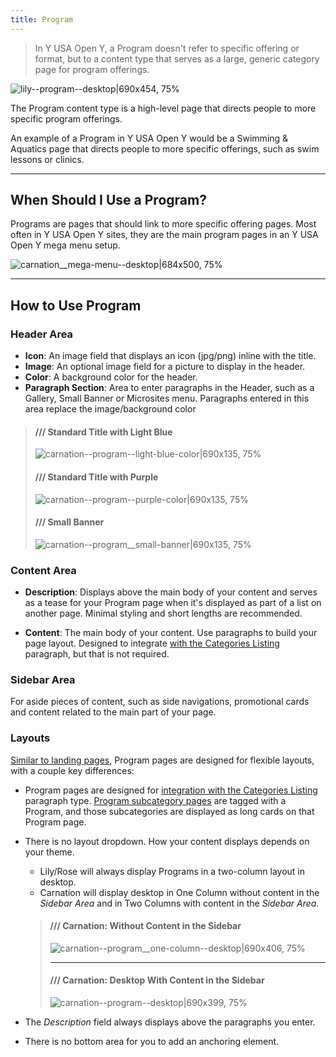 ```yaml
---
title: Program
---
```


> In Y USA Open Y, a Program doesn't refer to specific offering or format, but to a content type that serves as a large, generic category page for program offerings.

![lily--program--desktop|690x454, 75%](upload://bpcGydlHcEsAnc6KAQpcR3Xou4i.jpeg)

The Program content type is a high-level page that directs people to more specific program offerings.

An example of a Program in Y USA Open Y would be a Swimming & Aquatics page that directs people to more specific offerings, such as swim lessons or clinics.

----

## When Should I Use a Program?
Programs are pages that should link to more specific offering pages. Most often in Y USA Open Y sites, they are the main program pages in an Y USA Open Y mega menu setup.

![carnation__mega-menu--desktop|684x500, 75%](upload://wFIrGVZ4jOvjo2BCVy4bqrdjKyO.png)

---

## How to Use Program
### Header Area

* **Icon**:  An image field that displays an icon (jpg/png) inline with the title.
* **Image**: An optional image field for a picture to display in the header.
* **Color**: A background color for the header.
* **Paragraph Section**: Area to enter paragraphs in the Header, such as a Gallery, Small Banner or Microsites menu. Paragraphs entered in this area replace the image/background color

> #### /// Standard Title with Light Blue
>![carnation--program--light-blue-color|690x135, 75%](upload://xo1lSNZJvORKlmD9QgjomMPFCWy.png)
>
> #### /// Standard Title with Purple
>
> ![carnation--program--purple-color|690x135, 75%](upload://zlRi8HDlsPa4VR8z7sr06qWfxpS.png)
>
> #### /// Small Banner
>
> ![carnation--program__small-banner|690x135, 75%](upload://AoohqAs6zBpZQlr0IBMosmAs0xS.jpeg)

### Content Area

* **Description**: Displays above the main body of your content and serves as a tease for your Program page when it's displayed as part of a list on another page. Minimal styling and short lengths are recommended.

* **Content**: The main body of your content. Use paragraphs to build your page layout. Designed to integrate [with the Categories Listing](https://community.openymca.org/t/categories-listing-paragraphs-open-y-user-docs/707) paragraph, but that is not required.

### Sidebar Area
For aside pieces of content, such as side navigations, promotional cards and content related to the main part of your page.

### Layouts
[Similar to landing pages](https://community.openymca.org/t/landing-page-content-types-open-y-user-docs/667), Program pages are designed for flexible layouts, with a couple key differences:

* Program pages are designed for [integration with the Categories Listing](https://community.openymca.org/t/categories-listing-paragraphs-open-y-user-docs/707) paragraph type. [Program subcategory pages](https://community.openymca.org/t/program-subcategory-content-types-open-y-user-docs/692) are tagged with a Program, and those subcategories are displayed as long cards on that Program page.

* There is no layout dropdown. How your content displays depends on your theme.

    * Lily/Rose will always display Programs in a two-column layout in desktop.
    * Carnation will display desktop in One Column without content in the *Sidebar Area* and in Two Columns with content in the *Sidebar Area.*

  > #### /// Carnation: Without Content in the Sidebar
  >
  > ![carnation--program__one-column--desktop|690x406, 75%](upload://yPi6qeCY9ICWIhTC3SR6OZt6bpR.jpeg)
  >
  > ---
  > #### /// Carnation: Desktop With Content in the Sidebar
  > ![carnation--program--desktop|690x399, 75%](upload://hfK8xJyzFInKkcwKWSrmXEeXwfi.jpeg)

* The *Description* field always displays above the paragraphs you enter.

* There is no bottom area for you to add an anchoring element.